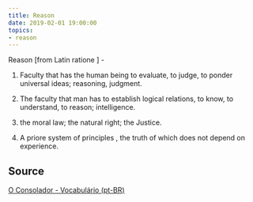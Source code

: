 ```yaml
---
title: Reason
date: 2019-02-01 19:00:00
topics:
- reason
---
```


Reason [from Latin ratione ] - 

1. Faculty that has the human being to evaluate, to judge, to ponder universal ideas; reasoning, judgment. 

2. The faculty that man has to establish logical relations, to know, to understand, to reason; intelligence. 

3. the moral law; the natural right; the Justice. 

4. A priore system of principles , the truth of which does not depend on experience.

## Source
[O Consolador - Vocabulário (pt-BR)](http://www.oconsolador.com.br/linkfixo/vocabulario/principal.html)
